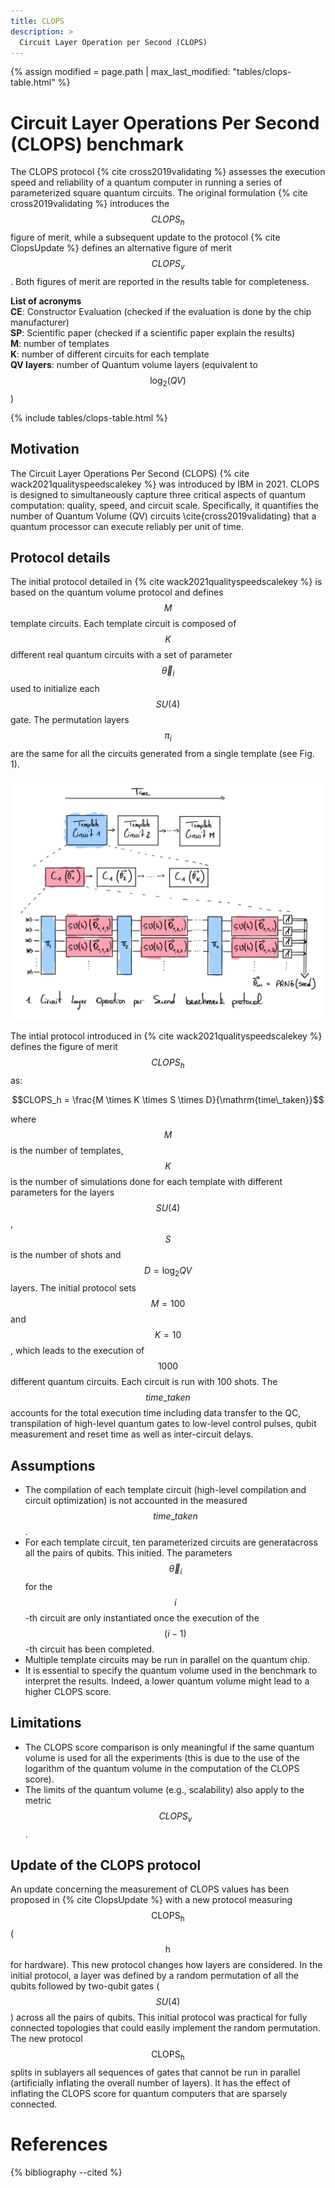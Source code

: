 ```yaml
---
title: CLOPS
description: >
  Circuit Layer Operation per Second (CLOPS)
---
```

{% assign modified = page.path | max_last_modified: "tables/clops-table.html" %}

# Circuit Layer Operations Per Second (CLOPS) benchmark

The CLOPS protocol {% cite cross2019validating %} assesses the execution speed and reliability of a quantum computer in running a series of parameterized square quantum circuits. The original formulation {% cite cross2019validating %} introduces the $$CLOPS_h$$ figure of merit, while a subsequent update to the protocol {% cite ClopsUpdate %} defines an alternative figure of merit $$CLOPS_v$$. Both figures of merit are reported in the results table for completeness.

**List of acronyms**  
**CE**: Constructor Evaluation (checked if the evaluation is done by the chip manufacturer)  
**SP**: Scientific paper (checked if a scientific paper explain the results)  
**M**: number of templates  
**K**: number of different circuits for each template  
**QV layers**: number of Quantum volume layers (equivalent to $$\log_2 (QV)$$)  

{% include tables/clops-table.html %}
<script type="text/javascript">
    $(document).ready(function() {
      $('.clops-table').DataTable(
        {
          "pageLength": 10,
          "drawCallback": function(settings){ 
            MathJax.Hub.Queue(["Typeset", MathJax.Hub]); 
          }
        } 
      );
    });
</script>

## Motivation

The Circuit Layer Operations Per Second (CLOPS) {% cite wack2021qualityspeedscalekey %} was introduced by IBM in 2021. CLOPS is designed to simultaneously capture three critical aspects of quantum computation: quality, speed, and circuit scale. Specifically, it quantifies the number of Quantum Volume (QV) circuits \cite{cross2019validating} that a quantum processor can execute reliably per unit of time.

## Protocol details

The initial protocol detailed in {% cite wack2021qualityspeedscalekey %} is based on the quantum volume protocol and defines $$M$$ template circuits. Each template circuit is composed of $$K$$ different real quantum circuits with a set of parameter $$\vec{\theta}_i$$ used to initialize each $$SU(4)$$ gate. The permutation layers $$\pi_i$$ are the same for all the circuits generated from a single template (see Fig. 1).  

<div class="center">
  <img src="/img/system-level-benchmark/others/clops.jpg" class="img-medium" alt="Bars and Stripes data set with segmentation of images that are in/outside the set."/>
</div>


The intial protocol introduced in {% cite wack2021qualityspeedscalekey %} defines the figure of merit $$CLOPS_h$$ as:

$$CLOPS_h = \frac{M \times K \times S \times D}{\mathrm{time\_taken}}$$  

where $$M$$ is the number of templates, $$K$$ is the number of simulations done for each template with different parameters for the layers $$SU(4)$$, $$S$$ is the number of shots and $$D=\log_2 QV$$ layers. The initial protocol sets $$M=100$$ and $$K=10$$, which leads to the execution of $$1000$$ different quantum circuits. Each circuit is run with 100 shots. The $$time\_taken$$ accounts for the total execution time including data transfer to the QC, transpilation of high-level quantum gates to low-level control pulses, qubit measurement and reset time as well as inter-circuit delays.

## Assumptions

- The compilation of each template circuit (high-level compilation and circuit optimization) is not accounted in the measured $$time\_taken$$.
- For each template circuit, ten parameterized circuits are generatacross all the pairs of qubits. This initied. The parameters $$\vec{\theta}_i$$ for the $$i$$-th circuit are only instantiated once the execution of the $$(i-1)$$-th circuit has been completed.
- Multiple template circuits may be run in parallel on the quantum chip.
- It is essential to specify the quantum volume used in the benchmark to interpret the results. Indeed, a lower quantum volume might lead to a higher CLOPS score.

## Limitations

- The CLOPS score comparison is only meaningful if the same quantum volume is used for all the experiments (this is due to the use of the logarithm of the quantum volume in the computation of the CLOPS score).
- The limits of the quantum volume (e.g., scalability) also apply to the metric $$CLOPS_v$$.

## Update of the CLOPS protocol

An update concerning the measurement of CLOPS values has been proposed in {% cite ClopsUpdate %} with a new protocol measuring $$\mathrm{CLOPS_h}$$ ($$\mathrm{h}$$ for hardware). This new protocol changes how layers are considered. In the initial protocol, a layer was defined by a random permutation of all the qubits followed by two-qubit gates ($$SU(4)$$) across all the pairs of qubits. This initial protocol was practical for fully connected topologies that could easily implement the random permutation. The new protocol $$\mathrm{CLOPS_h}$$ splits in sublayers all sequences of gates that cannot be run in parallel (artificially inflating the overall number of layers). It has the effect of inflating the CLOPS score for quantum computers that are sparsely connected.

# References
{% bibliography --cited %}